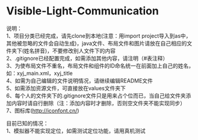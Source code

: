 # Visible-Light-Communication
说明：\
1、项目分类已经完成，请先clone到本地(注意：用import project导入到as中，其他被忽略的文件会自动生成)，java文件、布局文件和图片请放在自己相应的文件夹下(姓名拼音)，不要修改别人文件下的内容\
2、.gitignore已经配置完成，如需添加其他内容，请注明（#表注释）\
3、为使布局文件不重名，布局文件和组件的ID命名统一在前面加上自己的姓名，如：xyj_main.xml，xyj_title\
4、如需为自己编辑的文件说明情况，请继续编辑README文件\
5、如需添加资源文件，可直接放在values文件夹下\
6、每个人的文件夹下的.gitignore文件只是用来占个位而已，当自己给文件夹添加内容时请自行删除（注：添加内容时才删除，否则空文件夹不能实现同步）\
7、图标库(http://iconfont.cn/)

目前已知的情况：\
1、模拟器不能实现定位，如需测试定位功能，请用真机测试

